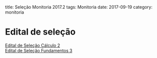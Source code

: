 title: Seleção Monitoria 2017.2
tags: Monitoria
date: 2017-09-19
category: monitoria

# Edital de seleção
[Edital de Seleção Cálculo 2]({filename}/arquivos/edital-monitoria-2017-2.pdf)  
[Edital de Seleção Fundamentos 3]({filename}/arquivos/edital-monitoria-2017-2-fundamentos.pdf)
